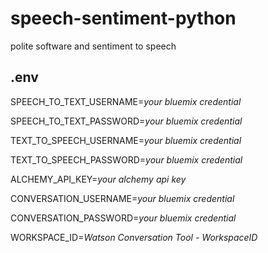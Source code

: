 # speech-sentiment-python
polite software
and sentiment to speech

## .env
SPEECH_TO_TEXT_USERNAME=*your bluemix credential*

SPEECH_TO_TEXT_PASSWORD=*your bluemix credential*

TEXT_TO_SPEECH_USERNAME=*your bluemix credential*

TEXT_TO_SPEECH_PASSWORD=*your bluemix credential*

ALCHEMY_API_KEY=*your alchemy api key*

CONVERSATION_USERNAME=*your bluemix credential*

CONVERSATION_PASSWORD=*your bluemix credential*

WORKSPACE_ID=*Watson Conversation Tool - WorkspaceID*
